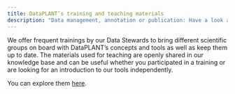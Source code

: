 ```yaml
---
title: DataPLANT’s training and teaching materials
description: "Data management, annotation or publication: Have a look at our trainings and teaching materials."
---
```


We offer frequent trainings by our Data Stewards to bring different scientific groups on board with DataPLANT’s concepts and tools as well as keep them up to date.
The materials used for teaching are openly shared in our knowledge base and can be useful whether you participated in a training or are looking for an introduction to our tools independently.

You can explore them [here](https://nfdi4plants.org/nfdi4plants.knowledgebase/index.html).